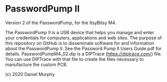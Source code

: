 # PasswordPump II
Version 2 of the PasswordPump, for the ItsyBitsy M4.

The PasswordPump II is a USB device that helps you manage and enter your credentials for computers, applications and web sites.  The purpose of this repository on GitHub is to disseminate software for and information about the PasswordPump II.  See the Password Pump II Users Guide.pdf for details.  PasswordPumpM4_02.dip is a DIPTrace (https://diptrace.com/) file.  You can use DIPTrace with that file to create the files necessary to manufacture the custom PCB.

(c) 2020 Daniel Murphy
